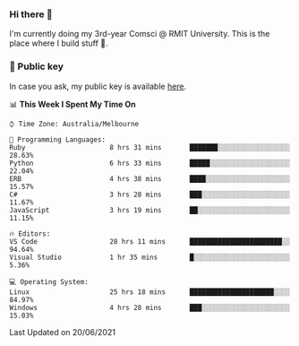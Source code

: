 ### Hi there 👋

I'm currently doing my 3rd-year Comsci @ RMIT University. This is the place where I build stuff 👀. 

### 🔑 Public key

In case you ask, my public key is available [here](https://public.auspham.dev/).

<!--START_SECTION:waka-->
📊 **This Week I Spent My Time On** 

```text
⌚︎ Time Zone: Australia/Melbourne

💬 Programming Languages: 
Ruby                     8 hrs 31 mins       ███████░░░░░░░░░░░░░░░░░░   28.63% 
Python                   6 hrs 33 mins       █████░░░░░░░░░░░░░░░░░░░░   22.04% 
ERB                      4 hrs 38 mins       ████░░░░░░░░░░░░░░░░░░░░░   15.57% 
C#                       3 hrs 28 mins       ███░░░░░░░░░░░░░░░░░░░░░░   11.67% 
JavaScript               3 hrs 19 mins       ██░░░░░░░░░░░░░░░░░░░░░░░   11.15%

🔥 Editors: 
VS Code                  28 hrs 11 mins      ███████████████████████░░   94.64% 
Visual Studio            1 hr 35 mins        █░░░░░░░░░░░░░░░░░░░░░░░░   5.36%

💻 Operating System: 
Linux                    25 hrs 18 mins      █████████████████████░░░░   84.97% 
Windows                  4 hrs 28 mins       ███░░░░░░░░░░░░░░░░░░░░░░   15.03%

```


 Last Updated on 20/06/2021
<!--END_SECTION:waka-->

<!--
**rockmanvnx6/rockmanvnx6** is a ✨ _special_ ✨ repository because its `README.md` (this file) appears on your GitHub profile.

Here are some ideas to get you started:

- 🔭 I’m currently working on ...
- 🌱 I’m currently learning ...
- 👯 I’m looking to collaborate on ...
- 🤔 I’m looking for help with ...
- 💬 Ask me about ...
- 📫 How to reach me: ...
- 😄 Pronouns: ...
- ⚡ Fun fact: ...
-->
